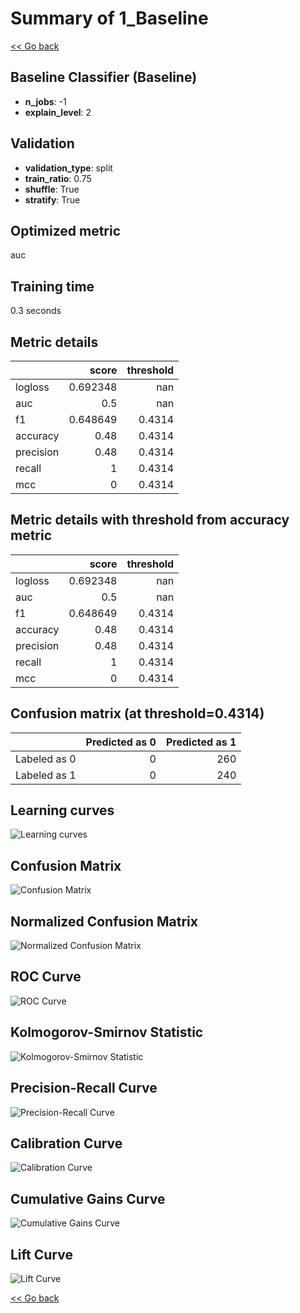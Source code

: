 # Summary of 1_Baseline

[<< Go back](../README.md)

## Baseline Classifier (Baseline)

- **n_jobs**: -1
- **explain_level**: 2

## Validation

- **validation_type**: split
- **train_ratio**: 0.75
- **shuffle**: True
- **stratify**: True

## Optimized metric

auc

## Training time

0.3 seconds

## Metric details

|           |    score |   threshold |
|:----------|---------:|------------:|
| logloss   | 0.692348 |    nan      |
| auc       | 0.5      |    nan      |
| f1        | 0.648649 |      0.4314 |
| accuracy  | 0.48     |      0.4314 |
| precision | 0.48     |      0.4314 |
| recall    | 1        |      0.4314 |
| mcc       | 0        |      0.4314 |

## Metric details with threshold from accuracy metric

|           |    score |   threshold |
|:----------|---------:|------------:|
| logloss   | 0.692348 |    nan      |
| auc       | 0.5      |    nan      |
| f1        | 0.648649 |      0.4314 |
| accuracy  | 0.48     |      0.4314 |
| precision | 0.48     |      0.4314 |
| recall    | 1        |      0.4314 |
| mcc       | 0        |      0.4314 |

## Confusion matrix (at threshold=0.4314)

|              |   Predicted as 0 |   Predicted as 1 |
|:-------------|-----------------:|-----------------:|
| Labeled as 0 |                0 |              260 |
| Labeled as 1 |                0 |              240 |

## Learning curves

![Learning curves](learning_curves.png)

## Confusion Matrix

![Confusion Matrix](confusion_matrix.png)

## Normalized Confusion Matrix

![Normalized Confusion Matrix](confusion_matrix_normalized.png)

## ROC Curve

![ROC Curve](roc_curve.png)

## Kolmogorov-Smirnov Statistic

![Kolmogorov-Smirnov Statistic](ks_statistic.png)

## Precision-Recall Curve

![Precision-Recall Curve](precision_recall_curve.png)

## Calibration Curve

![Calibration Curve](calibration_curve_curve.png)

## Cumulative Gains Curve

![Cumulative Gains Curve](cumulative_gains_curve.png)

## Lift Curve

![Lift Curve](lift_curve.png)

[<< Go back](../README.md)
